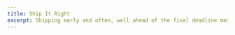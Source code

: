 ```yaml
---
title: Ship It Right
excerpt: Shipping early and often, well ahead of the final deadline means stakeholders have the opportunity to make course corrections early...
---
```

